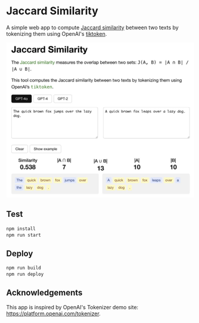# Jaccard Similarity

A simple web app to compute [Jaccard similarity](https://en.wikipedia.org/wiki/Jaccard_index) between two texts by tokenizing them using OpenAI's [tiktoken](https://github.com/openai/tiktoken).


![screenshot](assets/screenshot.jpeg)


## Test
```bash
npm install
npm run start
```

## Deploy
```bash
npm run build
npm run deploy
```

## Acknowledgements
This app is inspired by OpenAI's Tokenizer demo site: https://platform.openai.com/tokenizer.
